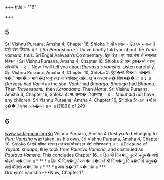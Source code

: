 +++
title = "16"

+++


## 5
Sri Vishnu Puraana, Amsha 4, Chapter 16, Shloka 1: श्री पराशरः - इित एष समासः ते यदोः वंशः किथतः ॥ १ ॥ *Sri Paraasharar* - I have briefly told you about the *Yadu vamsha*, thus. Sri Engal Aalwaan’s Commentary: इित इित | एषः यदोः वंशः ते समासतः किथतः | Sri Vishnu Puraana, Amsha 4, Chapter 16, Shloka 2: अथ दुवा�सोः वंशम् अवधारय ॥ २ ॥ Now, I will tell you about *Durvasu's vamsha*. Listen carefully. Sri Vishnu Puraana, Amsha 4, Chapter 16, Shloka 3: दुवा�सोः वि�ः आ�जः व�ेः भाग�ः भागा�त् भानुः ततः च त्रयीसानुः त�ात् च करंदमः त� अिप म��ः ॥ ३ ॥ *Durvasu* had *Vanhi* as the son. *Vanhi* had *Bhaarga. Bhaarga* had *Bhaanu*. Then *Trayeesaanu*, then *Karandama*. Then *Marut*. Sri Vishnu Puraana, Amsha 4, Chapter 16, Shloka 4: सः अनप�ो अभवत् ॥ ४ ॥ *Marut* did not have any children. Sri Vishnu Puraana, Amsha 4, Chapter 16, Shloka 5:  ततः च पौरवं दु��ं पुत्रम् अक�यत् ॥ ५ ॥  [[189]] of 249 





## 6
www.sadagopan.orgSri Vishnu Puraana, Amsha 4 *Dushyanta* belonging to *Puru Vamsha* was taken, as his own. Sri Vishnu Puraana, Amsha 4, Chapter 16, Shloka 6:  एवं ययाित शापात् तत् वंशः पौरवम् एव वंशं समािश्रतवान् ॥ ६ ॥ Because of *Yayaati shaapa*, they took from *Paurava Vamsha*, and continued as *Paurava Vamsha*. This concludes Chapter 16. ॥ इित श्री िव�ु पुराणे चतुथ� अंशे षोडशो अ�ायः ॥ * ** *॥ इित श्री िव�ुपोराण �ा�ाने श्री िव�ु िच�ीये चतुथ� अंशे षोडशो अ�ायः ॥ * ** *॥ अथ स�दशो अ�ायः ॥ ***   
Druhyu's vamsha ***Now, Chapter 17. 
